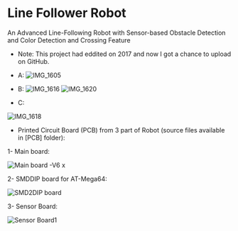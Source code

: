# Line Follower Robot
An Advanced Line-Following Robot with Sensor-based Obstacle Detection and Color Detection and Crossing Feature 

- Note: This project had eddited on 2017 and now I got a chance to upload on GitHub.

- A:
![IMG_1605](https://user-images.githubusercontent.com/92205834/236195146-3ce9d914-e840-4e3a-bee7-1efec9ed5a88.JPG)


- B:
![IMG_1616](https://user-images.githubusercontent.com/92205834/236195510-de90aa34-ab7e-48bd-ad1c-4a6832ee20be.JPG)
![IMG_1620](https://user-images.githubusercontent.com/92205834/236195891-f04b2d27-9266-435b-a2ef-d42c8ee9823b.jpg)


- C:

![IMG_1618](https://user-images.githubusercontent.com/92205834/236196011-b4da9544-fffb-4814-a1fd-d7c40c0df6f0.JPG)



- Printed Circuit Board (PCB) from 3 part of Robot (source files available in [PCB] folder):

1- Main board:

![Main board -V6 x](https://user-images.githubusercontent.com/92205834/236179696-ad5d0133-5bc0-4f46-9cb4-d1839e6aa735.png)

2- SMDDIP board for AT-Mega64:

![SMD2DIP board](https://user-images.githubusercontent.com/92205834/236179788-1ed5fac7-2c51-4832-aa8a-da835d93afd0.png)

3- Sensor Board:

![Sensor Board1](https://user-images.githubusercontent.com/92205834/236179983-7c681a82-e5fe-4291-ae20-824395d26b92.jpg)

